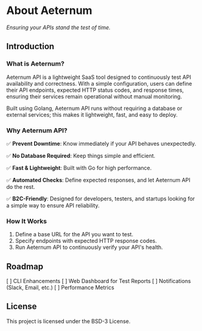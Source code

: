 # About Aeternum

_Ensuring your APIs stand the test of time._

## Introduction

### What is Aeternum?

Aeternum API is a lightweight SaaS tool designed to continuously test API availability
and correctness. With a simple configuration, users can define their API endpoints,
expected HTTP status codes, and response times, ensuring their services remain operational
without manual monitoring.

Built using Golang, Aeternum API runs without requiring a database or external services;
this makes it lightweight, fast, and easy to deploy.

### Why Aeternum API?

✅ **Prevent Downtime**: Know immediately if your API behaves unexpectedly.

✅ **No Database Required**: Keep things simple and efficient.

✅ **Fast & Lightweight**: Built with Go for high performance.

✅ **Automated Checks**: Define expected responses, and let Aeternum API do the rest.

✅ **B2C-Friendly**: Designed for developers, testers, and startups looking for a simple
    way to ensure API reliability.

### How It Works

1. Define a base URL for the API you want to test.
2. Specify endpoints with expected HTTP response codes.
3. Run Aeternum API to continuously verify your API's health.

## Roadmap

[ ] CLI Enhancements
[ ] Web Dashboard for Test Reports
[ ] Notifications (Slack, Email, etc.)
[ ] Performance Metrics

## License

This project is licensed under the BSD-3 License.
